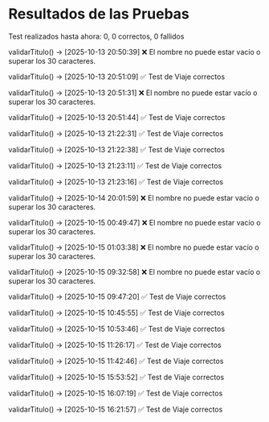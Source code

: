 # Resultados de las Pruebas
Test realizados hasta ahora: 0, 0 correctos, 0 fallidos


validarTitulo() -> [2025-10-13 20:50:39] ❌ El nombre no puede estar vacío o superar los 30 caracteres.

validarTitulo() -> [2025-10-13 20:51:09] ✅ Test de Viaje correctos

validarTitulo() -> [2025-10-13 20:51:31] ❌ El nombre no puede estar vacío o superar los 30 caracteres.

validarTitulo() -> [2025-10-13 20:51:44] ✅ Test de Viaje correctos

validarTitulo() -> [2025-10-13 21:22:31] ✅ Test de Viaje correctos

validarTitulo() -> [2025-10-13 21:22:38] ✅ Test de Viaje correctos

validarTitulo() -> [2025-10-13 21:23:11] ✅ Test de Viaje correctos

validarTitulo() -> [2025-10-13 21:23:16] ✅ Test de Viaje correctos

validarTitulo() -> [2025-10-14 20:01:59] ❌ El nombre no puede estar vacío o superar los 30 caracteres.

validarTitulo() -> [2025-10-15 00:49:47] ❌ El nombre no puede estar vacío o superar los 30 caracteres.

validarTitulo() -> [2025-10-15 01:03:38] ❌ El nombre no puede estar vacío o superar los 30 caracteres.

validarTitulo() -> [2025-10-15 09:32:58] ❌ El nombre no puede estar vacío o superar los 30 caracteres.

validarTitulo() -> [2025-10-15 09:47:20] ✅ Test de Viaje correctos

validarTitulo() -> [2025-10-15 10:45:55] ✅ Test de Viaje correctos

validarTitulo() -> [2025-10-15 10:53:46] ✅ Test de Viaje correctos

validarTitulo() -> [2025-10-15 11:26:17] ✅ Test de Viaje correctos

validarTitulo() -> [2025-10-15 11:42:46] ✅ Test de Viaje correctos

validarTitulo() -> [2025-10-15 15:53:52] ✅ Test de Viaje correctos

validarTitulo() -> [2025-10-15 16:07:19] ✅ Test de Viaje correctos

validarTitulo() -> [2025-10-15 16:21:57] ✅ Test de Viaje correctos
